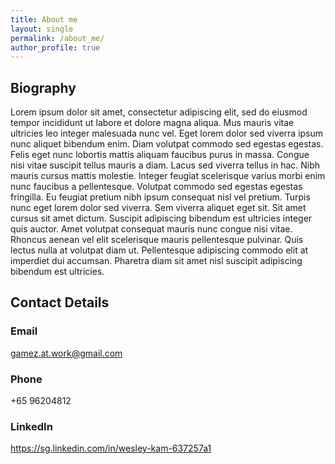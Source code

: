 ```yaml
---
title: About me
layout: single
permalink: /about_me/
author_profile: true
---
```

## Biography
Lorem ipsum dolor sit amet, consectetur adipiscing elit, sed do eiusmod tempor incididunt ut labore et dolore magna aliqua. Mus mauris vitae ultricies leo integer malesuada nunc vel. Eget lorem dolor sed viverra ipsum nunc aliquet bibendum enim. Diam volutpat commodo sed egestas egestas. Felis eget nunc lobortis mattis aliquam faucibus purus in massa. Congue nisi vitae suscipit tellus mauris a diam. Lacus sed viverra tellus in hac. Nibh mauris cursus mattis molestie. Integer feugiat scelerisque varius morbi enim nunc faucibus a pellentesque. Volutpat commodo sed egestas egestas fringilla. Eu feugiat pretium nibh ipsum consequat nisl vel pretium. Turpis nunc eget lorem dolor sed viverra. Sem viverra aliquet eget sit. Sit amet cursus sit amet dictum. Suscipit adipiscing bibendum est ultricies integer quis auctor. Amet volutpat consequat mauris nunc congue nisi vitae. Rhoncus aenean vel elit scelerisque mauris pellentesque pulvinar. Quis lectus nulla at volutpat diam ut. Pellentesque adipiscing commodo elit at imperdiet dui accumsan. Pharetra diam sit amet nisl suscipit adipiscing bibendum est ultricies.

## Contact Details
### Email
gamez.at.work@gmail.com
### Phone
+65 96204812
### LinkedIn
<https://sg.linkedin.com/in/wesley-kam-637257a1>
